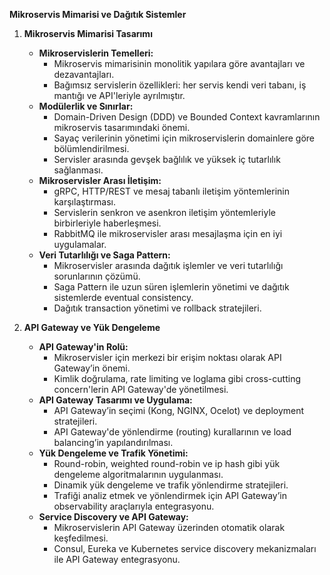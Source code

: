 **Mikroservis Mimarisi ve Dağıtık Sistemler**

1. **Mikroservis Mimarisi Tasarımı**
   - **Mikroservislerin Temelleri:**
     - Mikroservis mimarisinin monolitik yapılara göre avantajları ve dezavantajları.
     - Bağımsız servislerin özellikleri: her servis kendi veri tabanı, iş mantığı ve API'leriyle ayrılmıştır.
   - **Modülerlik ve Sınırlar:**
     - Domain-Driven Design (DDD) ve Bounded Context kavramlarının mikroservis tasarımındaki önemi.
     - Sayaç verilerinin yönetimi için mikroservislerin domainlere göre bölümlendirilmesi.
     - Servisler arasında gevşek bağlılık ve yüksek iç tutarlılık sağlanması.
   - **Mikroservisler Arası İletişim:**
     - gRPC, HTTP/REST ve mesaj tabanlı iletişim yöntemlerinin karşılaştırması.
     - Servislerin senkron ve asenkron iletişim yöntemleriyle birbirleriyle haberleşmesi.
     - RabbitMQ ile mikroservisler arası mesajlaşma için en iyi uygulamalar.
   - **Veri Tutarlılığı ve Saga Pattern:**
     - Mikroservisler arasında dağıtık işlemler ve veri tutarlılığı sorunlarının çözümü.
     - Saga Pattern ile uzun süren işlemlerin yönetimi ve dağıtık sistemlerde eventual consistency.
     - Dağıtık transaction yönetimi ve rollback stratejileri.

2. **API Gateway ve Yük Dengeleme**
   - **API Gateway'in Rolü:**
     - Mikroservisler için merkezi bir erişim noktası olarak API Gateway’in önemi.
     - Kimlik doğrulama, rate limiting ve loglama gibi cross-cutting concern'lerin API Gateway'de yönetilmesi.
   - **API Gateway Tasarımı ve Uygulama:**
     - API Gateway’in seçimi (Kong, NGINX, Ocelot) ve deployment stratejileri.
     - API Gateway'de yönlendirme (routing) kurallarının ve load balancing’in yapılandırılması.
   - **Yük Dengeleme ve Trafik Yönetimi:**
     - Round-robin, weighted round-robin ve ip hash gibi yük dengeleme algoritmalarının uygulanması.
     - Dinamik yük dengeleme ve trafik yönlendirme stratejileri.
     - Trafiği analiz etmek ve yönlendirmek için API Gateway’in observability araçlarıyla entegrasyonu.
   - **Service Discovery ve API Gateway:**
     - Mikroservislerin API Gateway üzerinden otomatik olarak keşfedilmesi.
     - Consul, Eureka ve Kubernetes service discovery mekanizmaları ile API Gateway entegrasyonu.
